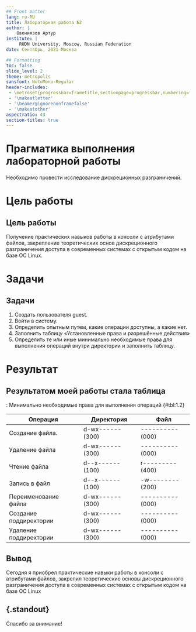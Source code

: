 ```yaml
---
## Front matter
lang: ru-RU
title: Лабораторная работа №2
author: |
	Овениязов Артур
institute: |
	 RUDN University, Moscow, Russian Federation
date: Сентябрь, 2021 Москва

## Formatting
toc: false
slide_level: 2
theme: metropolis
sansfont: NotoMono-Regular
header-includes: 
 - \metroset{progressbar=frametitle,sectionpage=progressbar,numbering=fraction}
 - '\makeatletter'
 - '\beamer@ignorenonframefalse'
 - '\makeatother'
aspectratio: 43
section-titles: true
---
```


# Прагматика выполнения лабораторной работы

Необходимо провести исследование дискреционных разграничений.

# Цель работы

## Цель работы

Получение практических навыков работы в консоли с атрибутами файлов, закрепление теоретических основ дискреционного разграничения доступа в современных системах с открытым кодом на базе ОС Linux.

# Задачи

## Задачи

1. Создать пользователя guest.
2. Войти в систему.
3. Определить опытным путем, какие операции доступны, а какие нет.
4. Заполнить таблицу «Установленные права и разрешённые действия»
5. Определить те или иные минимально необходимые права для выполнения операций внутри директории и заполнить таблицу.

# Результат

## Результатом моей работы стала таблица

: Минимально необходимые права для выполнения операций  {#tbl:1.2}

| Операция               | Директория         | Файл              |
|------------------------|--------------------|-------------------|
| Создание файла.        | d-wx------ (300)   | ----------(000)   |
| Удаление файла         | d-wx------ (300)   | ----------(000)   |
| Чтение файла           | d--x------ (100)   | r---------(400)   |
| Запись в файл          | d--x------ (100)   | -w--------(200)   |
| Переименование файла   | d-wx------ (300)   | ----------(000)   |
| Создание поддиректории | d-wx------ (300)   | ----------(000)   |
| Удаление поддиректории | d-wx------ (300)   | ----------(000)   |



## Вывод

Сегодня я приобрел практические навыки работы в консоли с атрибутами файлов, закрепил теоретические основы дискреционного разграничения доступа в современных системах с открытым кодом на базе ОС Linux

## {.standout}

Спасибо за внимание!